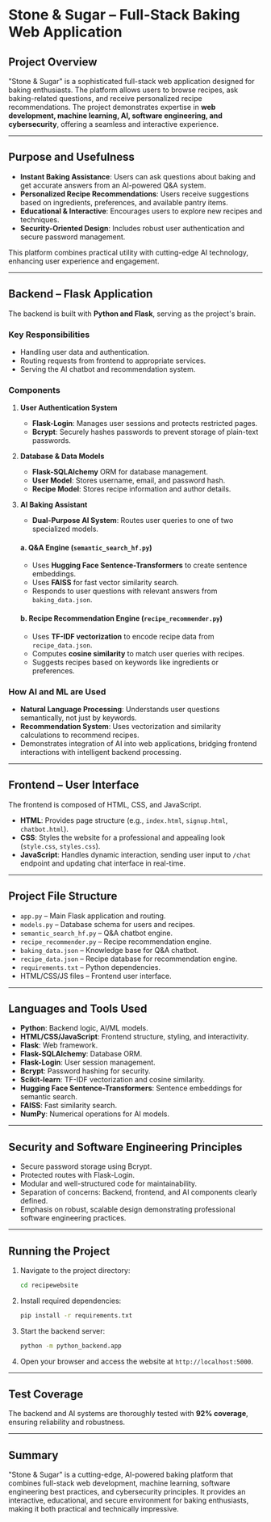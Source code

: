 # Stone & Sugar – Full-Stack Baking Web Application

## Project Overview

"Stone & Sugar" is a sophisticated full-stack web application designed for baking enthusiasts. The platform allows users to browse recipes, ask baking-related questions, and receive personalized recipe recommendations. The project demonstrates expertise in **web development, machine learning, AI, software engineering, and cybersecurity**, offering a seamless and interactive experience.

---

## Purpose and Usefulness

* **Instant Baking Assistance**: Users can ask questions about baking and get accurate answers from an AI-powered Q\&A system.
* **Personalized Recipe Recommendations**: Users receive suggestions based on ingredients, preferences, and available pantry items.
* **Educational & Interactive**: Encourages users to explore new recipes and techniques.
* **Security-Oriented Design**: Includes robust user authentication and secure password management.

This platform combines practical utility with cutting-edge AI technology, enhancing user experience and engagement.

---

## Backend – Flask Application

The backend is built with **Python and Flask**, serving as the project's brain.

### Key Responsibilities

* Handling user data and authentication.
* Routing requests from frontend to appropriate services.
* Serving the AI chatbot and recommendation system.

### Components

1. **User Authentication System**

   * **Flask-Login**: Manages user sessions and protects restricted pages.
   * **Bcrypt**: Securely hashes passwords to prevent storage of plain-text passwords.

2. **Database & Data Models**

   * **Flask-SQLAlchemy** ORM for database management.
   * **User Model**: Stores username, email, and password hash.
   * **Recipe Model**: Stores recipe information and author details.

3. **AI Baking Assistant**

   * **Dual-Purpose AI System**: Routes user queries to one of two specialized models.

   #### a. Q\&A Engine (`semantic_search_hf.py`)

   * Uses **Hugging Face Sentence-Transformers** to create sentence embeddings.
   * Uses **FAISS** for fast vector similarity search.
   * Responds to user questions with relevant answers from `baking_data.json`.

   #### b. Recipe Recommendation Engine (`recipe_recommender.py`)

   * Uses **TF-IDF vectorization** to encode recipe data from `recipe_data.json`.
   * Computes **cosine similarity** to match user queries with recipes.
   * Suggests recipes based on keywords like ingredients or preferences.

### How AI and ML are Used

* **Natural Language Processing**: Understands user questions semantically, not just by keywords.
* **Recommendation System**: Uses vectorization and similarity calculations to recommend recipes.
* Demonstrates integration of AI into web applications, bridging frontend interactions with intelligent backend processing.

---

## Frontend – User Interface

The frontend is composed of HTML, CSS, and JavaScript.

* **HTML**: Provides page structure (e.g., `index.html`, `signup.html`, `chatbot.html`).
* **CSS**: Styles the website for a professional and appealing look (`style.css`, `styles.css`).
* **JavaScript**: Handles dynamic interaction, sending user input to `/chat` endpoint and updating chat interface in real-time.

---

## Project File Structure

* `app.py` – Main Flask application and routing.
* `models.py` – Database schema for users and recipes.
* `semantic_search_hf.py` – Q\&A chatbot engine.
* `recipe_recommender.py` – Recipe recommendation engine.
* `baking_data.json` – Knowledge base for Q\&A chatbot.
* `recipe_data.json` – Recipe database for recommendation engine.
* `requirements.txt` – Python dependencies.
* HTML/CSS/JS files – Frontend user interface.

---

## Languages and Tools Used

* **Python**: Backend logic, AI/ML models.
* **HTML/CSS/JavaScript**: Frontend structure, styling, and interactivity.
* **Flask**: Web framework.
* **Flask-SQLAlchemy**: Database ORM.
* **Flask-Login**: User session management.
* **Bcrypt**: Password hashing for security.
* **Scikit-learn**: TF-IDF vectorization and cosine similarity.
* **Hugging Face Sentence-Transformers**: Sentence embeddings for semantic search.
* **FAISS**: Fast similarity search.
* **NumPy**: Numerical operations for AI models.

---

## Security and Software Engineering Principles

* Secure password storage using Bcrypt.
* Protected routes with Flask-Login.
* Modular and well-structured code for maintainability.
* Separation of concerns: Backend, frontend, and AI components clearly defined.
* Emphasis on robust, scalable design demonstrating professional software engineering practices.

---

## Running the Project

1. Navigate to the project directory:

   ```bash
   cd recipewebsite
   ```
2. Install required dependencies:

   ```bash
   pip install -r requirements.txt
   ```
3. Start the backend server:

   ```bash
   python -m python_backend.app
   ```
4. Open your browser and access the website at `http://localhost:5000`.

---

## Test Coverage

The backend and AI systems are thoroughly tested with **92% coverage**, ensuring reliability and robustness.

---

## Summary

"Stone & Sugar" is a cutting-edge, AI-powered baking platform that combines full-stack web development, machine learning, software engineering best practices, and cybersecurity principles. It provides an interactive, educational, and secure environment for baking enthusiasts, making it both practical and technically impressive.
